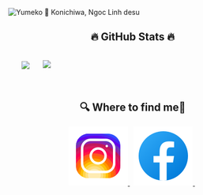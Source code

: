 ![Yumeko](https://user-images.githubusercontent.com/83945131/164966360-11eeec65-5a1b-4b26-b22f-b55e78d5e74d.jpg)
👋 Konichiwa, Ngoc Linh desu
<h2 align="center">🔥 GitHub Stats 🔥</h2>
<br>
<div align=center>
  <a href="#" title="ngoclinh3102">
    <img width="315" align="center" src="https://github-readme-stats.vercel.app/api/top-langs/?username=ngoclinh3102&hide=c%23,powershell,Mathematica,Ruby,Objective-C,Objective-C%2b%2b,Cuda&title_color=61dafb&text_color=ffffff&icon_color=61dafb&bg_color=20232a&langs_count=8&layout=compact&border_color=61dafb&hide_border=true" />
  </a>
  <a href="#" title="ngoclinh3102">
    <img align="right" width="434" src="https://github-readme-stats.vercel.app/api?username=ngoclinh3102&show_icons=true&theme=react&border_color=61dafb&hide_border=true" />
  </a>
</div>
<br>
<br>
<h2 align="center"> 🔍 Where to find me🔎 </h2>
<div align="center">
  <a href="https://www.facebook.com/hi.ngoclinhdesu/" target="blank">
    <img src="https://github.com/ducnguyen3112/ducnguyen3112/blob/master/img/icons8-instagram.svg" alt="ducnguyen-instagram" />
  </a>
  &nbsp;
  <a href="https://www.instagram.com/i.am.ngoclinh/" target="blank">
    <img src="https://github.com/ducnguyen3112/ducnguyen3112/blob/master/img/icons8-facebook.svg" alt="ducnguyen-facebook" />
  </a>
  &nbsp;
</div> 
